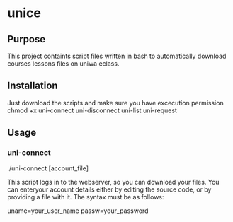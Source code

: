 # unice

## Purpose
This project containts script files written in bash to automatically download courses lessons files on uniwa eclass.

## Installation
Just download the scripts and make sure you have excecution permission
    chmod +x uni-connect uni-disconnect uni-list uni-request

## Usage

### uni-connect

  ./uni-connect [account_file]

This script logs in to the webserver, so you can download your files.
You can enteryour account details either by editing the source code, or by providing a file with it. The syntax must be as follows:
  
  uname=your_user_name
  passw=your_password
 
